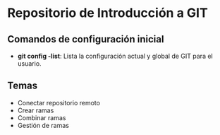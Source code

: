 # Repositorio de Introducción a GIT

## Comandos de configuración inicial
- **git config -list**: Lista la configuración actual y global de GIT para el usuario.


## Temas
- Conectar repositorio remoto
- Crear ramas
- Combinar ramas
- Gestión de ramas
